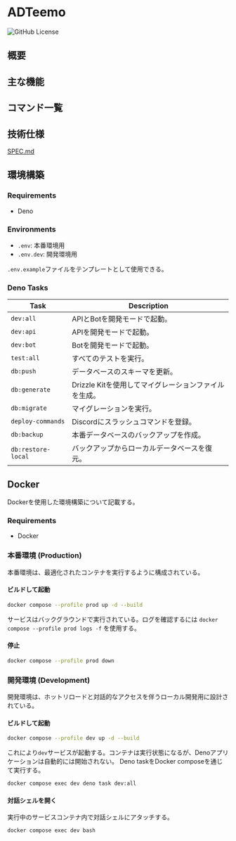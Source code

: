 # ADTeemo

![GitHub License](https://img.shields.io/github/license/akgm3i/ADTeemo)

## 概要

## 主な機能

## コマンド一覧

## 技術仕様

[SPEC.md](SPEC.md)

## 環境構築

### Requirements

- Deno

### Environments

- `.env`: 本番環境用
- `.env.dev`: 開発環境用

`.env.example`ファイルをテンプレートとして使用できる。

### Deno Tasks

| Task | Description |
| --- | --- |
| `dev:all` | APIとBotを開発モードで起動。 |
| `dev:api` | APIを開発モードで起動。 |
| `dev:bot` | Botを開発モードで起動。 |
| `test:all` | すべてのテストを実行。 |
| `db:push` | データベースのスキーマを更新。 |
| `db:generate` | Drizzle Kitを使用してマイグレーションファイルを生成。 |
| `db:migrate` | マイグレーションを実行。 |
| `deploy-commands` | Discordにスラッシュコマンドを登録。 |
| `db:backup` | 本番データベースのバックアップを作成。 |
| `db:restore-local` | バックアップからローカルデータベースを復元。 |

## Docker

Dockerを使用した環境構築について記載する。

### Requirements

- Docker

### 本番環境 (Production)

本番環境は、最適化されたコンテナを実行するように構成されている。

#### ビルドして起動

```bash
docker compose --profile prod up -d --build
```

サービスはバックグラウンドで実行されている。ログを確認するには `docker compose --profile prod logs -f` を使用する。

#### 停止

```bash
docker compose --profile prod down
```

### 開発環境 (Development)

開発環境は、ホットリロードと対話的なアクセスを伴うローカル開発用に設計されている。

#### ビルドして起動

```bash
docker compose --profile dev up -d --build
```

これにより`dev`サービスが起動する。コンテナは実行状態になるが、Denoアプリケーションは自動的には開始されない。
Deno taskをDocker composeを通じて実行する。
```bash
docker compose exec dev deno task dev:all
```

#### 対話シェルを開く

実行中のサービスコンテナ内で対話シェルにアタッチする。

```bash
docker compose exec dev bash
```
